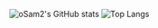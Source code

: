 ![oSam2's GitHub stats](https://github-readme-stats-git-master-osam2s-projects.vercel.app/api?username=oSam2&show_icons=true&theme=tokyonight&cache_seconds=21600&locale=pt-br)
![Top Langs](https://github-readme-stats-git-master-osam2s-projects.vercel.app/api/top-langs/?username=oSam2&layout=compact&langs_count=8&theme=tokyonight&cache_seconds=21600&locale=pt-br)
